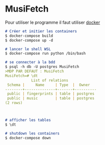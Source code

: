 # MusiFetch
Pour utiliser le programme il faut utiliser <a href="https://www.docker.com/" target="_blank">docker</a>
```markdown
# Créer et initier les containers
$ docker-compose build
$ docker-compose up -d

# lancer le shell WSL
$ docker-compose run python /bin/bash

# se connecter à la bdd
$ psql -h db -U postgres MusiFetch
>MDP PAR DEFAUT : MusiFetch
MusiFetch=# \dt
            List of relations
 Schema |     Name     | Type  |  Owner
--------+--------------+-------+----------
 public | fingerprints | table | postgres
 public | music        | table | postgres
(2 rows)



# afficher les tables
$ \dt

# shutdown les containers
$ docker-compose down
```
